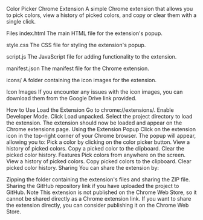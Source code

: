 Color Picker Chrome Extension
A simple Chrome extension that allows you to pick colors, view a history of picked colors, and copy or clear them with a single click.

Files
index.html
The main HTML file for the extension's popup.

style.css
The CSS file for styling the extension's popup.

script.js
The JavaScript file for adding functionality to the extension.

manifest.json
The manifest file for the Chrome extension.

icons/
A folder containing the icon images for the extension.

Icon Images
If you encounter any issues with the icon images, you can download them from the Google Drive link provided.

How to Use
Load the Extension
Go to chrome://extensions/.
Enable Developer Mode.
Click Load unpacked.
Select the project directory to load the extension.
The extension should now be loaded and appear on the Chrome extensions page.
Using the Extension
Popup
Click on the extension icon in the top-right corner of your Chrome browser.
The popup will appear, allowing you to:
Pick a color by clicking on the color picker button.
View a history of picked colors.
Copy a picked color to the clipboard.
Clear the picked color history.
Features
Pick colors from anywhere on the screen.
View a history of picked colors.
Copy picked colors to the clipboard.
Clear picked color history.
Sharing
You can share the extension by:

Zipping the folder containing the extension's files and sharing the ZIP file.
Sharing the GitHub repository link if you have uploaded the project to GitHub.
Note
This extension is not published on the Chrome Web Store, so it cannot be shared directly as a Chrome extension link. If you want to share the extension directly, you can consider publishing it on the Chrome Web Store.

